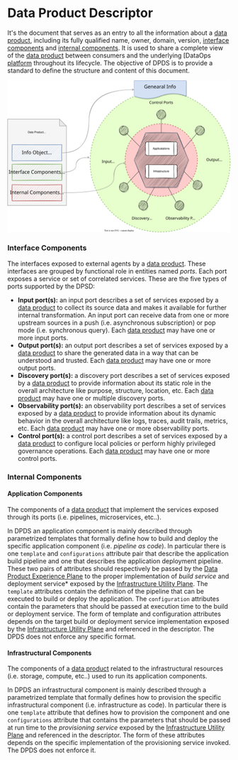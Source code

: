 # Data Product Descriptor

It's the document that serves as an entry to all the information about a [data product](#dataProduct), including its fully qualified name, owner, domain, version, [interface components](#interfaceComponents) and [internal components](#internalComponents). It is used to share a complete view of the [data product](#dataProduct) between consumers and the underlying [DataOps [platform](#dataopsPlatform) throughout its lifecycle. The objective of DPDS is to provide a standard to define the structure and content of this document.

![open-data-mesh descriptor components](../images/dpds-components.svg)

### <a name="interfaceComponents"></a>Interface Components
The interfaces exposed to external agents by a [data product](#dataProduct). These interfaces are grouped by functional role in entities named *ports*. Each port exposes a service or set of correlated services. These are the five types of ports supported by the DPSD:

- **Input port(s):** an input port describes a set of services exposed by a [data product](#dataProduct) to collect its source data and makes it available for further internal transformation. An input port can receive data from one or more upstream sources in a push (i.e. asynchronous subscription) or pop mode (i.e. synchronous query). Each [data product](#dataProduct) may have one or more input ports.
- **Output port(s):** an output port describes a set of services exposed by a [data product](#dataProduct) to share the generated data in a way that can be understood and trusted. Each [data product](#dataProduct) may have one or more output ports.
- **Discovery port(s):** a discovery port describes a set of services exposed by a [data product](#dataProduct) to provide information about its static role in the overall architecture like purpose, structure, location, etc. Each [data product](#dataProduct) may have one or multiple discovery ports.
- **Observability port(s):** an observability port describes a set of services exposed by a [data product](#dataProduct) to provide information about its dynamic behavior in the overall architecture like logs, traces, audit trails, metrics, etc. Each [data product](#dataProduct) may have one or more observability ports.
- **Control port(s):** a control port describes a set of services exposed by a [data product](#dataProduct) to configure local policies or perform highly privileged governance operations. Each [data product](#dataProduct) may have one or more control ports.


### <a name="internalComponents"></a>Internal Components

#### <a name="applicationComponents"></a>Application Components
The components of a [data product](#dataProduct) that implement the services exposed through its ports (i.e. pipelines, microservices, etc..). 

In DPDS an application component is mainly described through parametrized templates that formally define how to build and deploy the specific application component (i.e. *pipeline as code*). In particular there is one `template` and `configurations` attribute pair that describe the application build pipeline and one that describes the application deployment pipeline. These two pairs of attributes should respectively be passed by the [Data Product Experience Plane](#dataProductExperiencePlane) to the proper implementation of *build service* and deployment service* exposed by the [Infrastructure Utility Plane](#infrastructureUtilityPlane). The `template` attributes contain the definition of the pipeline that can be executed to build or deploy the application. The `configuration` attributes contain the parameters that should be passed at execution time to the build or deployment service. The form of template and configuration attributes depends on the target build or deployment service implementation exposed by the [Infrastructure Utility Plane](#infrastructureUtilityPlane) and referenced in the descriptor. The DPDS does not enforce any specific format.


#### <a name="infrastructuralComponents"></a>Infrastructural Components
The components of a [data product](#dataProduct) related to the infrastructural resources (i.e. storage, compute, etc..) used to run its application components.

In DPDS an infrastructural component is mainly described through a parametrized template that formally defines how to provision the specific infrastructural component (i.e. infrastructure as code). In particular there is one `template` attribute that defines how to provision the component and one `configurations` attribute that contains the parameters that should be passed at run time to the *provisioning service* exposed by the [Infrastructure Utility Plane](#infrastructureUtilityPlane) and referenced in the descriptor. The form of these attributes depends on the specific implementation of the provisioning service invoked. The DPDS does not enforce it.